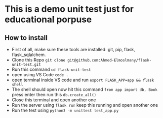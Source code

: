 # This is a demo unit test just for educational porpuse
## How to install
- First of all, make sure these tools are installed: git, pip, flask, flask_sqlalchem.
- Clone this Repo `git clone git@github.com:Ahmed-Elmoslmany/flask-unit-test.git`
- Run this command `cd flask-unit-test`
- open using VS Code `code .` 
- open terminal inside VS code and run `export FLASK_APP=app && flask shell`
- The shell should open now hit this command `from app import db, Book` press enter then run this `db.create_all()`
- Close this terminal and open another one
- Run the server using `flask run` keep this running and open another one
- Run the test using `python3 -m unittest test_app.py`
